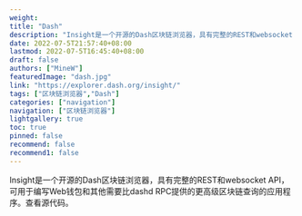 ```yaml
---
weight: 
title: "Dash"
description: "Insight是一个开源的Dash区块链浏览器，具有完整的REST和websocket API，可用于编写Web钱包和其他需要比dashd RPC提供的更高级区块链查询的应用程序"
date: 2022-07-5T21:57:40+08:00
lastmod: 2022-07-5T16:45:40+08:00
draft: false
authors: ["MineW"]
featuredImage: "dash.jpg"
link: "https://explorer.dash.org/insight/"
tags: ["区块链浏览器","Dash"]
categories: ["navigation"]
navigation: ["区块链浏览器"]
lightgallery: true
toc: true
pinned: false
recommend: false
recommend1: false
---
```


Insight是一个开源的Dash区块链浏览器，具有完整的REST和websocket API，可用于编写Web钱包和其他需要比dashd
RPC提供的更高级区块链查询的应用程序。查看源代码。
